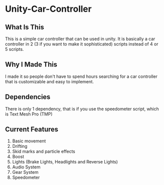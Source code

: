 # Unity-Car-Controller

## What Is This
This is a simple car controller that can be used in unity.
It is basically a car controller in 2 (3 if you want to make it sophisticated) scripts instead of 4 or 5 scripts.

## Why I Made This
I made it so people don't have to spend hours searching for a car controller that is customizable and easy to implement.

## Dependencies
There is only 1 dependency, that is if you use the speedometer script, which is Text Mesh Pro (TMP)

## Current Features
1. Basic movement
2. Drifting
3. Skid marks and particle effects
4. Boost
5. Lights (Brake Lights, Headlights and Reverse Lights)
6. Audio System
7. Gear System
8. Speedometer
